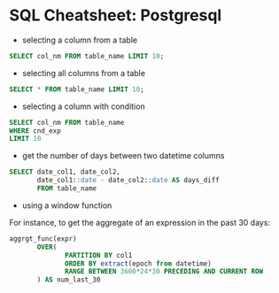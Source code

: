 # SQL Cheatsheet: Postgresql 

- selecting a column from a table 

```sql
SELECT col_nm FROM table_name LIMIT 10;
```

- selecting all columns from a table

```sql
SELECT * FROM table_name LIMIT 10;
```

- selecting a column with condition

```sql
SELECT col_nm FROM table_name 
WHERE cnd_exp
LIMIT 10
```


- get the number of days between two datetime columns

```sql
SELECT date_col1, date_col2,
       date_col1::date - date_col2::date AS days_diff
       FROM table_name
```

- using a window function

For instance, to get the aggregate of an expression in the past 30 days:

```sql
aggrgt_func(expr)
       OVER(
              PARTITION BY col1
              ORDER BY extract(epoch from datetime)
              RANGE BETWEEN 3600*24*30 PRECEDING AND CURRENT ROW
       ) AS num_last_30
```


